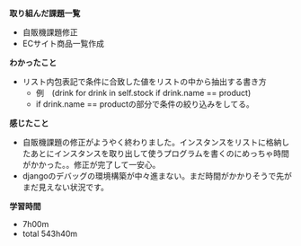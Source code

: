 **取り組んだ課題一覧**
* 自販機課題修正
* ECサイト商品一覧作成

**わかったこと**
* リスト内包表記で条件に合致した値をリストの中から抽出する書き方
  * 例　(drink for drink in self.stock if drink.name == product)
  * if drink.name == productの部分で条件の絞り込みをしてる。
  
**感じたこと**
* 自販機課題の修正がようやく終わりました。インスタンスをリストに格納したあとにインスタンスを取り出して使うプログラムを書くのにめっちゃ時間がかかった。。修正が完了して一安心。
* djangoのデバッグの環境構築が中々進まない。まだ時間がかかりそうで先がまだ見えない状況です。

**学習時間**
* 7h00m
 * total 543h40m
